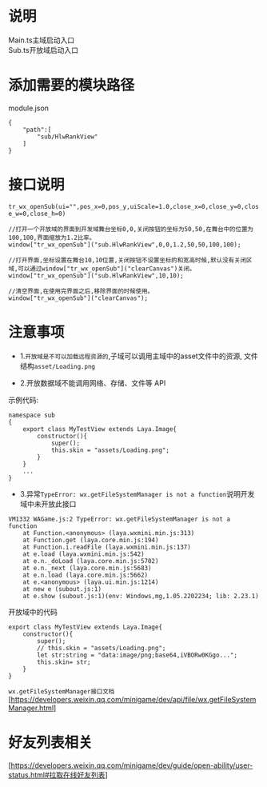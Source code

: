 # 说明
Main.ts主域启动入口  
Sub.ts开放域启动入口

# 添加需要的模块路径
module.json  
```
{
    "path":[
        "sub/HlwRankView"
    ]
}
```

# 接口说明

`tr_wx_openSub(ui="",pos_x=0,pos_y,uiScale=1.0,close_x=0,close_y=0,close_w=0,close_h=0)`
```
//打开一个开放域的界面到开发域舞台坐标0,0,关闭按钮的坐标为50,50,在舞台中的位置为100,100,界面缩放为1.2比率。  
window["tr_wx_openSub"]("sub.HlwRankView",0,0,1.2,50,50,100,100);

//打开界面,坐标设置在舞台10,10位置,关闭按钮不设置坐标的和宽高时候,默认没有关闭区域,可以通过window["tr_wx_openSub"]("clearCanvas")关闭。  
window["tr_wx_openSub"]("sub.HlwRankView",10,10);

//清空界面,在使用完界面之后,移除界面的时候使用。  
window["tr_wx_openSub"]("clearCanvas");
```

# 注意事项
* 1.`开放域是不可以加载远程资源的`,子域可以调用主域中的asset文件中的资源,  文件结构`asset/Loading.png`  

* 2.开放数据域不能调用网络、存储、文件等 API

示例代码:
```
namespace sub
{
    export class MyTestView extends Laya.Image{
        constructor(){
            super();
            this.skin = "assets/Loading.png";
        }
    }
    ...
}
```

* 3.异常`TypeError: wx.getFileSystemManager is not a function`说明开发域中未开放此接口
```
VM1332 WAGame.js:2 TypeError: wx.getFileSystemManager is not a function
    at Function.<anonymous> (laya.wxmini.min.js:313)
    at Function.get (laya.core.min.js:194)
    at Function.i.readFile (laya.wxmini.min.js:137)
    at e.load (laya.wxmini.min.js:542)
    at e.n._doLoad (laya.core.min.js:5702)
    at e.n._next (laya.core.min.js:5683)
    at e.n.load (laya.core.min.js:5662)
    at e.<anonymous> (laya.ui.min.js:1214)
    at new e (subout.js:1)
    at e.show (subout.js:1)(env: Windows,mg,1.05.2202234; lib: 2.23.1)
```
开放域中的代码
```
export class MyTestView extends Laya.Image{
    constructor(){
        super();
        // this.skin = "assets/Loading.png";
        let str:string = "data:image/png;base64,iVBORw0KGgo...";
        this.skin= str;
    }
}
```
`wx.getFileSystemManager接口文档`  
[https://developers.weixin.qq.com/minigame/dev/api/file/wx.getFileSystemManager.html]

# 好友列表相关
[https://developers.weixin.qq.com/minigame/dev/guide/open-ability/user-status.html#拉取在线好友列表]
